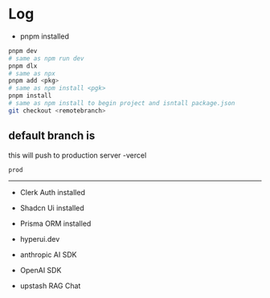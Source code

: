 # Log

- pnpm installed

```bash
pnpm dev
# same as npm run dev
pnpm dlx
# same as npx
pnpm add <pkg>
# same as npm install <pgk>
pnpm install
# same as npm install to begin project and isntall package.json
git checkout <remotebranch>

```

## default branch is

this will push to production server -vercel

```
prod
```

---

- Clerk Auth installed

- Shadcn Ui installed

- Prisma ORM installed

- hyperui.dev
- anthropic AI SDK
- OpenAI SDK
- upstash RAG Chat
